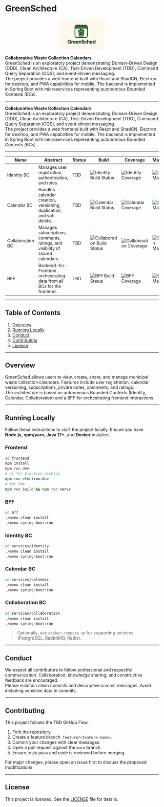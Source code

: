 # GreenSched

<p align="center">
  <img src="docs/logo/greensched-logo.png" alt="GreenSched Logo" width="150"/>
</p>



**Collaborative Waste Collection Calendars**  
GreenSched is an exploratory project demonstrating Domain-Driven Design (DDD), Clean Architecture (CA), Test-Driven Development (TDD), Command Query Separation (CQS), and event-driven messaging.  
The project provides a web frontend built with React and ShadCN, Electron for desktop, and PWA capabilities for mobile. The backend is implemented in Spring Boot with microservices representing autonomous Bounded Contexts (BCs).

---


**Collaborative Waste Collection Calendars**  
GreenSched is an exploratory project demonstrating Domain-Driven Design (DDD), Clean Architecture (CA), Test-Driven Development (TDD), Command Query Separation (CQS), and event-driven messaging.  
The project provides a web frontend built with React and ShadCN, Electron for desktop, and PWA capabilities for mobile. The backend is implemented in Spring Boot with microservices representing autonomous Bounded Contexts (BCs).

---

<!-- Tabella BC con badge -->
<table align="center">
  <thead>
    <tr>
      <th>Name</th>
      <th>Abstract</th>
      <th>Status</th>
      <th>Build</th>
      <th>Coverage</th>
      <th>Maintainability</th>
    </tr>
  </thead>
  <tbody>
    <tr>
      <td>Identity BC</td>
      <td>Manages user registration, authentication, and roles.</td>
      <td>TBD</td>
      <td><img src="https://img.shields.io/github/actions/workflow/status/username/greensched-identity/ci.yml?branch=main" alt="Identity Build Status"/></td>
      <td><img src="https://sonarqube.example.com/api/badges/coverage?key=greensched-identity" alt="Identity Coverage"/></td>
      <td><img src="https://sonarqube.example.com/api/badges/maintainability?key=greensched-identity" alt="Identity Maintainability"/></td>
    </tr>
    <tr>
      <td>Calendar BC</td>
      <td>Handles calendar creation, versioning, duplication, and soft delete.</td>
      <td>TBD</td>
      <td><img src="https://img.shields.io/github/actions/workflow/status/username/greensched-calendar/ci.yml?branch=main" alt="Calendar Build Status"/></td>
      <td><img src="https://sonarqube.example.com/api/badges/coverage?key=greensched-calendar" alt="Calendar Coverage"/></td>
      <td><img src="https://sonarqube.example.com/api/badges/maintainability?key=greensched-calendar" alt="Calendar Maintainability"/></td>
    </tr>
    <tr>
      <td>Collaboration BC</td>
      <td>Manages subscriptions, comments, ratings, and visibility of shared calendars.</td>
      <td>TBD</td>
      <td><img src="https://img.shields.io/github/actions/workflow/status/username/greensched-collaboration/ci.yml?branch=main" alt="Collaboration Build Status"/></td>
      <td><img src="https://sonarqube.example.com/api/badges/coverage?key=greensched-collaboration" alt="Collaboration Coverage"/></td>
      <td><img src="https://sonarqube.example.com/api/badges/maintainability?key=greensched-collaboration" alt="Collaboration Maintainability"/></td>
    </tr>
    <tr>
      <td>BFF</td>
      <td>Backend-for-Frontend orchestrating data from all BCs for the frontend.</td>
      <td>TBD</td>
      <td><img src="https://img.shields.io/github/actions/workflow/status/username/greensched-bff/ci.yml?branch=main" alt="BFF Build Status"/></td>
      <td><img src="https://sonarqube.example.com/api/badges/coverage?key=greensched-bff" alt="BFF Coverage"/></td>
      <td><img src="https://sonarqube.example.com/api/badges/maintainability?key=greensched-bff" alt="BFF Maintainability"/></td>
    </tr>
  </tbody>
</table>

---

## Table of Contents

1. [Overview](#overview)  
2. [Running Locally](#running-locally)  
3. [Conduct](#conduct)  
4. [Contributing](#contributing)  
5. [License](#license)

---

## Overview

GreenSched allows users to view, create, share, and manage municipal waste collection calendars. Features include user registration, calendar versioning, subscriptions, private notes, comments, and ratings.  
The architecture is based on autonomous Bounded Contexts (Identity, Calendar, Collaboration) and a BFF for orchestrating frontend interactions.

---

## Running Locally

Follow these instructions to start the project locally. Ensure you have **Node.js**, **npm/yarn**, **Java 17+**, and **Docker** installed.  

### Frontend
```bash
cd frontend
npm install
npm run dev
# or for Electron desktop
npm run electron:dev
# for PWA
npm run build && npm run serve
```

### BFF
```bash
cd bff
./mvnw clean install
./mvnw spring-boot:run
```

### Identity BC
```bash
cd services/identity
./mvnw clean install
./mvnw spring-boot:run
```

### Calendar BC
```bash
cd services/calendar
./mvnw clean install
./mvnw spring-boot:run
```

### Collaboration BC
```bash
cd services/collaboration
./mvnw clean install
./mvnw spring-boot:run
```

> Optionally, use `docker-compose up` for supporting services (PostgreSQL, RabbitMQ, Redis).

---

## Conduct

We expect all contributors to follow professional and respectful communication. Collaboration, knowledge sharing, and constructive feedback are encouraged.  
Please maintain clean commits and descriptive commit messages. Avoid including sensitive data in commits.

---

## Contributing

This project follows the TBD GitHub Flow.  
1. Fork the repository.  
2. Create a feature branch: `feature/<feature-name>`.  
3. Commit your changes with clear messages.  
4. Open a pull request against the `main` branch.  
5. Ensure tests pass and code is reviewed before merging.  

For major changes, please open an issue first to discuss the proposed modifications.

---

## License

This project is licensed. See the [LICENSE](LICENSE) file for details.
